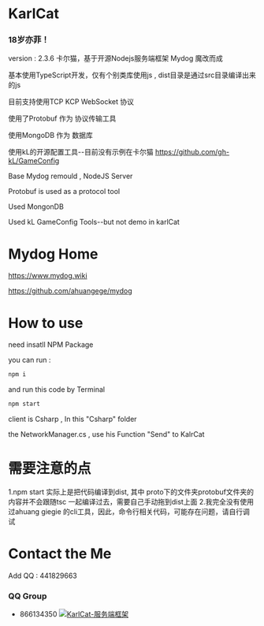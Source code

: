 # KarlCat
### 18岁亦菲！
version : 2.3.6
卡尔猫，基于开源Nodejs服务端框架 Mydog 魔改而成 

基本使用TypeScript开发，仅有个别类库使用js , dist目录是通过src目录编译出来的js

目前支持使用TCP KCP WebSocket 协议

使用了Protobuf 作为 协议传输工具

使用MongoDB 作为 数据库

使用kL的开源配置工具--目前没有示例在卡尔猫
https://github.com/gh-kL/GameConfig

Base Mydog remould , NodeJS Server 

Protobuf is used as a protocol tool

Used MongonDB

Used kL GameConfig Tools--but not demo in karlCat

# Mydog Home
https://www.mydog.wiki

https://github.com/ahuangege/mydog

# How to use
need insatll NPM Package

you can run :  
```bash
npm i
```

and run this code  by Terminal
```bash
npm start
```

client is Csharp , In this "Csharp" folder

the  NetworkManager.cs , use his Function  "Send"  to  KalrCat   

# 需要注意的点
1.npm start 实际上是把代码编译到dist, 其中 proto下的文件夹protobuf文件夹的内容并不会跟随tsc 一起编译过去，需要自己手动拖到dist上面
2.我完全没有使用过ahuang giegie 的cli工具，因此，命令行相关代码，可能存在问题，请自行调试

# Contact the Me
Add QQ : 441829663

### QQ Group

* 866134350 [![KarlCat-服务端框架](https://pub.idqqimg.com/wpa/images/group.png)](https://jq.qq.com/?_wv=1027&k=Awf8ZCbt)
